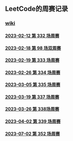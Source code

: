 ## LeetCode的周赛记录

### [wiki](https://github.com/ProgramTraveler/leetcode/wiki)

#### [2023-02-12 第 332 场周赛](https://github.com/ProgramTraveler/leetcode/wiki/2023-02-12-%E7%AC%AC-332-%E5%9C%BA%E5%91%A8%E8%B5%9B)

#### [2023-02-18 第 98 场双周赛](https://github.com/ProgramTraveler/leetcode/wiki/2023-02-18-%E7%AC%AC-98-%E5%9C%BA%E5%8F%8C%E5%91%A8%E8%B5%9B)

#### [2023-02-19 第 333 场周赛](https://github.com/ProgramTraveler/leetcode/wiki/2023-02-19-%E7%AC%AC-333-%E5%9C%BA%E5%91%A8%E8%B5%9B)

#### [2023-02-26 第 334 场周赛](https://github.com/ProgramTraveler/leetcode/wiki/2023-02-26-%E7%AC%AC-334-%E5%9C%BA%E5%91%A8%E8%B5%9B)

#### [2023-03-05 第 335 场周赛](https://github.com/ProgramTraveler/leetcode/wiki/2023-03-05-%E7%AC%AC-335-%E5%9C%BA%E5%91%A8%E8%B5%9B)

#### [2023-03-19 第 337 场周赛](https://github.com/ProgramTraveler/leetcode/wiki/2023-03-19-%E7%AC%AC-337-%E5%9C%BA%E5%91%A8%E8%B5%9B)

#### [2023-03-26 第 338场周赛](https://github.com/ProgramTraveler/leetcode/wiki/2023-03-26-%E7%AC%AC-338%E5%9C%BA%E5%91%A8%E8%B5%9B)

#### [2023-04-02 第 339 场周赛](https://github.com/ProgramTraveler/leetcode/wiki/2023-04-02-%E7%AC%AC-339-%E5%9C%BA%E5%91%A8%E8%B5%9B)

#### [2023-07-02 第 352 场周赛](https://github.com/ProgramTraveler/leetcode/wiki/2023-07-02-%E7%AC%AC-352-%E5%9C%BA%E5%91%A8%E8%B5%9B)